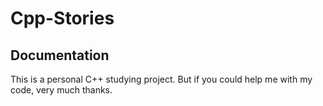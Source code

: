# Cpp-Stories

Documentation
-------------

This is a personal C++ studying project. But if you could help me with my code, very much thanks.